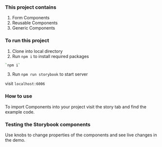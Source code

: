 ### This project contains
 1. Form Components
 2. Reusable Components
 3. Generic Components

### To run this project
1. Clone into local directory
2. Run `npm i` to install required packages
```bash
`npm i`
```
3. Run `npm run storybook` to start server

visit `localhost:6006`

### How to use
To import Components into your project visit the story tab and find the example code.

### Testing the Storybook components
Use knobs to change properties of the components and see live changes in the demo.
